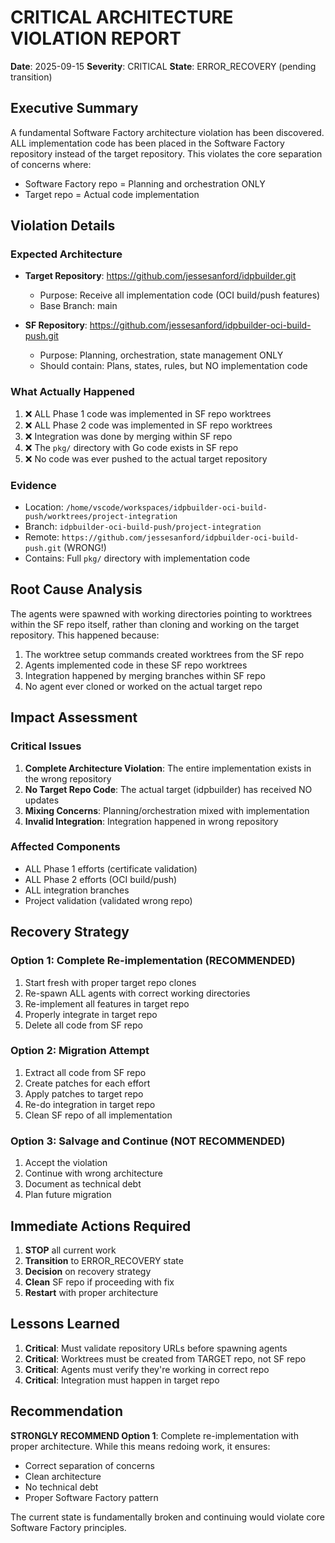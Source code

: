 # CRITICAL ARCHITECTURE VIOLATION REPORT

**Date**: 2025-09-15
**Severity**: CRITICAL
**State**: ERROR_RECOVERY (pending transition)

## Executive Summary

A fundamental Software Factory architecture violation has been discovered. ALL implementation code has been placed in the Software Factory repository instead of the target repository. This violates the core separation of concerns where:
- Software Factory repo = Planning and orchestration ONLY
- Target repo = Actual code implementation

## Violation Details

### Expected Architecture
- **Target Repository**: https://github.com/jessesanford/idpbuilder.git
  - Purpose: Receive all implementation code (OCI build/push features)
  - Base Branch: main

- **SF Repository**: https://github.com/jessesanford/idpbuilder-oci-build-push.git
  - Purpose: Planning, orchestration, state management ONLY
  - Should contain: Plans, states, rules, but NO implementation code

### What Actually Happened
1. ❌ ALL Phase 1 code was implemented in SF repo worktrees
2. ❌ ALL Phase 2 code was implemented in SF repo worktrees
3. ❌ Integration was done by merging within SF repo
4. ❌ The `pkg/` directory with Go code exists in SF repo
5. ❌ No code was ever pushed to the actual target repository

### Evidence
- Location: `/home/vscode/workspaces/idpbuilder-oci-build-push/worktrees/project-integration`
- Branch: `idpbuilder-oci-build-push/project-integration`
- Remote: `https://github.com/jessesanford/idpbuilder-oci-build-push.git` (WRONG!)
- Contains: Full `pkg/` directory with implementation code

## Root Cause Analysis

The agents were spawned with working directories pointing to worktrees within the SF repo itself, rather than cloning and working on the target repository. This happened because:

1. The worktree setup commands created worktrees from the SF repo
2. Agents implemented code in these SF repo worktrees
3. Integration happened by merging branches within SF repo
4. No agent ever cloned or worked on the actual target repo

## Impact Assessment

### Critical Issues
1. **Complete Architecture Violation**: The entire implementation exists in the wrong repository
2. **No Target Repo Code**: The actual target (idpbuilder) has received NO updates
3. **Mixing Concerns**: Planning/orchestration mixed with implementation
4. **Invalid Integration**: Integration happened in wrong repository

### Affected Components
- ALL Phase 1 efforts (certificate validation)
- ALL Phase 2 efforts (OCI build/push)
- ALL integration branches
- Project validation (validated wrong repo)

## Recovery Strategy

### Option 1: Complete Re-implementation (RECOMMENDED)
1. Start fresh with proper target repo clones
2. Re-spawn ALL agents with correct working directories
3. Re-implement all features in target repo
4. Properly integrate in target repo
5. Delete all code from SF repo

### Option 2: Migration Attempt
1. Extract all code from SF repo
2. Create patches for each effort
3. Apply patches to target repo
4. Re-do integration in target repo
5. Clean SF repo of all implementation

### Option 3: Salvage and Continue (NOT RECOMMENDED)
1. Accept the violation
2. Continue with wrong architecture
3. Document as technical debt
4. Plan future migration

## Immediate Actions Required

1. **STOP** all current work
2. **Transition** to ERROR_RECOVERY state
3. **Decision** on recovery strategy
4. **Clean** SF repo if proceeding with fix
5. **Restart** with proper architecture

## Lessons Learned

1. **Critical**: Must validate repository URLs before spawning agents
2. **Critical**: Worktrees must be created from TARGET repo, not SF repo
3. **Critical**: Agents must verify they're working in correct repo
4. **Critical**: Integration must happen in target repo

## Recommendation

**STRONGLY RECOMMEND Option 1**: Complete re-implementation with proper architecture. While this means redoing work, it ensures:
- Correct separation of concerns
- Clean architecture
- No technical debt
- Proper Software Factory pattern

The current state is fundamentally broken and continuing would violate core Software Factory principles.